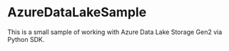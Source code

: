 # AzureDataLakeSample
This is a small sample of working with Azure Data Lake Storage Gen2 via Python SDK.
